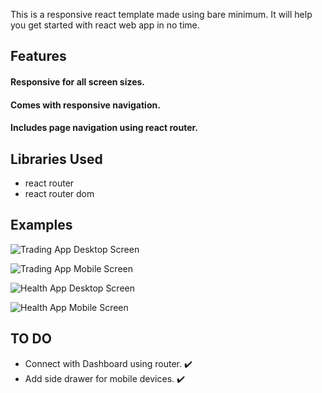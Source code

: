 This is a responsive react template made using bare minimum. It will help you get started with react web app in no time.

## Features

#### Responsive for all screen sizes.
#### Comes with responsive navigation.
#### Includes page navigation using react router.

## Libraries Used

* react router
* react router dom

## Examples

![Trading App Desktop Screen](https://raw.githubusercontent.com/th3knigh7/react-responsive-templates/master/public/screenshots/desktop%20screen%20trading.png)

![Trading App Mobile Screen](https://raw.githubusercontent.com/th3knigh7/react-responsive-templates/master/public/screenshots/mobile%20screen%20trading.png)

![Health App Desktop Screen](https://raw.githubusercontent.com/th3knigh7/react-responsive-templates/master/public/screenshots/desktop%20screen%20health.png)

![Health App Mobile Screen](https://raw.githubusercontent.com/th3knigh7/react-responsive-templates/master/public/screenshots/mobile%20screen%20health.png)


## TO DO
* Connect with Dashboard using router. :heavy_check_mark:<br/>
* Add side drawer for mobile devices. :heavy_check_mark: